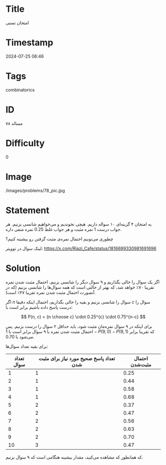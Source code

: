 # Title
امتحان تستی
# Timestamp
2024-07-25 06:46
# Tags
combinatorics
# ID
مساله ۷۸
# Difficulty
0
# Image
/images/problems/78_pic.jpg
# Statement
یه امتحان ۴ گزینه‌ای ۱۰ سواله داریم. هیچی نخوندیم و می‌خواهیم شانسی بزنیم. هر جواب درست 1 نمره مثبت و هر جواب غلط 0.25 نمره منفی داره.

چطوری می‌تونیم احتمال نمره‌ی مثبت گرفتن رو بیشینه کنیم؟

لینک سوال در توویتر: https://x.com/Riazi_Cafe/status/1816699330981691696

# Solution
اگر یک سوال را خالی بگذاریم و ۹ سوال دیگر را شانسی بزنیم، احتمال مثبت شدن نمره تقریبا ۷۰٪ خواهد شد، که بهتر از حالتی است که همه سوال‌ها را شانسی بزنیم (که در آنصورت احتمال مثبت شدن نمره تقریبا ۴۷٪ است).

اگر $n$ سوال را شانسی بزنیم و بقیه را خالی بگذاریم، احتمال اینکه دقیقا $c$ سوال را درست پاسخ داده باشیم برابر است با:

$$
P(n, c) = {n \choose c} \cdot 0.25^{c} \cdot 0.75^{n-c}
$$

برای اینکه در ۹ سوال نمره‌مان مثبت شود، باید حداقل ۲ سوال را درست بزنیم. پس احتمال مثبت شدن نمره با ۹ سوال برابر است با $1 - P(9, 0) - P(9, 1)$ که تقریبا برابر می‌شود با $0.70$.

برای بقیه تعداد سوال‌ها:

| تعداد سوال | تعداد پاسخ صحیح مورد نیاز برای مثبت شدن | احتمال مثبت‌شدن |
|-------------|-----------------------------------------|------------------|
| 1           | 1                                       | 0.25             |
| 2           | 1                                       | 0.44             |
| 3           | 1                                       | 0.58             |
| 4           | 1                                       | 0.68             |
| 5           | 2                                       | 0.37             |
| 6           | 2                                       | 0.47             |
| 7           | 2                                       | 0.56             |
| 8           | 2                                       | 0.63             |
| 9           | 2                                       | 0.70             |
| 10          | 3                                       | 0.47             |

که همانطور که مشاهده می‌کنید، مقدار بیشینه هنگامی است که ۹ سوال بزنیم.

